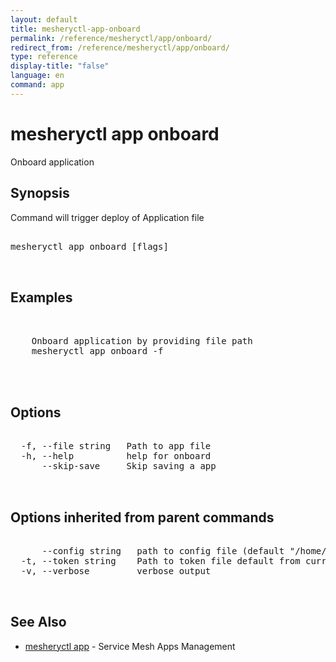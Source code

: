 ```yaml
---
layout: default
title: mesheryctl-app-onboard
permalink: /reference/mesheryctl/app/onboard/
redirect_from: /reference/mesheryctl/app/onboard/
type: reference
display-title: "false"
language: en
command: app
---
```


# mesheryctl app onboard

Onboard application

## Synopsis

Command will trigger deploy of Application file

<pre class='codeblock-pre'>
<div class='codeblock'>
mesheryctl app onboard [flags]

</div>
</pre> 

## Examples

<pre class='codeblock-pre'>
<div class='codeblock'>

	Onboard application by providing file path
	mesheryctl app onboard -f <filepath>
	

</div>
</pre> 

## Options

<pre class='codeblock-pre'>
<div class='codeblock'>
  -f, --file string   Path to app file
  -h, --help          help for onboard
      --skip-save     Skip saving a app

</div>
</pre>

## Options inherited from parent commands

<pre class='codeblock-pre'>
<div class='codeblock'>
      --config string   path to config file (default "/home/admin-pc/.meshery/config.yaml")
  -t, --token string    Path to token file default from current context
  -v, --verbose         verbose output

</div>
</pre>

## See Also

* [mesheryctl app](app/)	 - Service Mesh Apps Management

